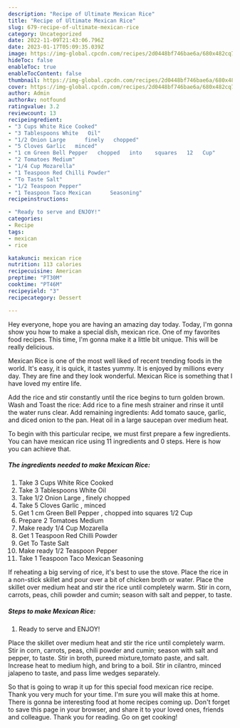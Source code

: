 ```yaml
---
description: "Recipe of Ultimate Mexican Rice"
title: "Recipe of Ultimate Mexican Rice"
slug: 679-recipe-of-ultimate-mexican-rice
category: Uncategorized
date: 2022-11-09T21:43:06.796Z
date: 2023-01-17T05:09:35.039Z
image: https://img-global.cpcdn.com/recipes/2d0448bf746bae6a/680x482cq70/mexican-rice-recipe-main-photo.jpg
hideToc: false
enableToc: true
enableTocContent: false
thumbnail: https://img-global.cpcdn.com/recipes/2d0448bf746bae6a/680x482cq70/mexican-rice-recipe-main-photo.jpg
cover: https://img-global.cpcdn.com/recipes/2d0448bf746bae6a/680x482cq70/mexican-rice-recipe-main-photo.jpg
author: Admin
authorAv: notfound
ratingvalue: 3.2
reviewcount: 13
recipeingredient:
- "3 Cups White Rice Cooked"
- "3 Tablespoons White   Oil"
- "1/2 Onion Large      finely   chopped"
- "5 Cloves Garlic   minced"
- "1 cm Green Bell Pepper   chopped   into    squares   12   Cup"
- "2 Tomatoes Medium"
- "1/4 Cup Mozarella"
- "1 Teaspoon Red Chilli Powder"
- "To Taste Salt"
- "1/2 Teaspoon Pepper"
- "1 Teaspoon Taco Mexican      Seasoning"
recipeinstructions:

- "Ready to serve and ENJOY!"
categories:
- Recipe
tags:
- mexican
- rice

katakunci: mexican rice 
nutrition: 113 calories
recipecuisine: American
preptime: "PT30M"
cooktime: "PT46M"
recipeyield: "3"
recipecategory: Dessert

---
```



Hey everyone, hope you are having an amazing day today. Today, I'm gonna show you how to make a special dish, mexican rice. One of my favorites food recipes. This time, I'm gonna make it a little bit unique. This will be really delicious.

Mexican Rice is one of the most well liked of recent trending foods in the world. It's easy, it is quick, it tastes yummy. It is enjoyed by millions every day. They are fine and they look wonderful. Mexican Rice is something that I have loved my entire life.

Add the rice and stir constantly until the rice begins to turn golden brown. Wash and Toast the rice: Add rice to a fine mesh strainer and rinse it until the water runs clear. Add remaining ingredients: Add tomato sauce, garlic, and diced onion to the pan. Heat oil in a large saucepan over medium heat.


To begin with this particular recipe, we must first prepare a few ingredients. You can have mexican rice using 11 ingredients and 0 steps. Here is how you can achieve that.

<!--inarticleads1-->

##### The ingredients needed to make Mexican Rice:

1. Take 3 Cups White Rice Cooked
1. Take 3 Tablespoons White   Oil
1. Take 1/2 Onion Large    ,  finely   chopped
1. Take 5 Cloves Garlic ,  minced
1. Get 1 cm Green Bell Pepper ,  chopped   into    squares   1/2   Cup
1. Prepare 2 Tomatoes Medium
1. Make ready 1/4 Cup Mozarella
1. Get 1 Teaspoon Red Chilli Powder
1. Get To Taste Salt
1. Make ready 1/2 Teaspoon Pepper
1. Take 1 Teaspoon Taco Mexican      Seasoning


If reheating a big serving of rice, it&#39;s best to use the stove. Place the rice in a non-stick skillet and pour over a bit of chicken broth or water. Place the skillet over medium heat and stir the rice until completely warm. Stir in corn, carrots, peas, chili powder and cumin; season with salt and pepper, to taste. 

<!--inarticleads2-->

##### Steps to make Mexican Rice:


1. Ready to serve and ENJOY!

Place the skillet over medium heat and stir the rice until completely warm. Stir in corn, carrots, peas, chili powder and cumin; season with salt and pepper, to taste. Stir in broth, pureed mixture,tomato paste, and salt. Increase heat to medium high, and bring to a boil. Stir in cilantro, minced jalapeno to taste, and pass lime wedges separately. 

So that is going to wrap it up for this special food mexican rice recipe. Thank you very much for your time. I'm sure you will make this at home. There is gonna be interesting food at home recipes coming up. Don't forget to save this page in your browser, and share it to your loved ones, friends and colleague. Thank you for reading. Go on get cooking!
